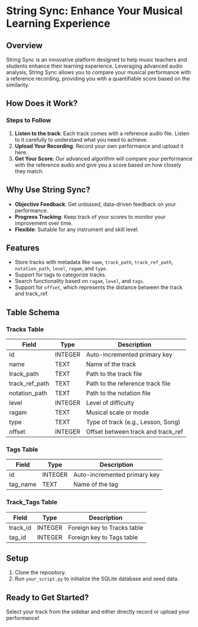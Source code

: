 # String Sync: Enhance Your Musical Learning Experience

## Overview

String Sync is an innovative platform designed to help music teachers and students enhance their learning experience. Leveraging advanced audio analysis, String Sync allows you to compare your musical performance with a reference recording, providing you with a quantifiable score based on the similarity.

## How Does it Work?

### Steps to Follow

1. **Listen to the track**: Each track comes with a reference audio file. Listen to it carefully to understand what you need to achieve.
2. **Upload Your Recording**: Record your own performance and upload it here.
3. **Get Your Score**: Our advanced algorithm will compare your performance with the reference audio and give you a score based on how closely they match.

## Why Use String Sync?

- **Objective Feedback**: Get unbiased, data-driven feedback on your performance.
- **Progress Tracking**: Keep track of your scores to monitor your improvement over time.
- **Flexible**: Suitable for any instrument and skill level.

## Features

- Store tracks with metadata like `name`, `track_path`, `track_ref_path`, `notation_path`, `level`, `ragam`, and `type`.
- Support for tags to categorize tracks.
- Search functionality based on `ragam`, `level`, and `tags`.
- Support for `offset`, which represents the distance between the track and track_ref.

## Table Schema

### Tracks Table

| Field          | Type    | Description                          |
| -------------- | ------- | ------------------------------------ |
| id             | INTEGER | Auto-incremented primary key         |
| name           | TEXT    | Name of the track                    |
| track_path     | TEXT    | Path to the track file               |
| track_ref_path | TEXT    | Path to the reference track file     |
| notation_path  | TEXT    | Path to the notation file            |
| level          | INTEGER | Level of difficulty                  |
| ragam          | TEXT    | Musical scale or mode                |
| type           | TEXT    | Type of track (e.g., Lesson, Song)   |
| offset         | INTEGER | Offset between track and track_ref   |

### Tags Table

| Field     | Type    | Description                  |
| --------- | ------- | ---------------------------- |
| id        | INTEGER | Auto-incremented primary key |
| tag_name  | TEXT    | Name of the tag              |

### Track_Tags Table

| Field    | Type    | Description                  |
| -------- | ------- | ---------------------------- |
| track_id | INTEGER | Foreign key to Tracks table  |
| tag_id   | INTEGER | Foreign key to Tags table    |

## Setup

1. Clone the repository.
2. Run `your_script.py` to initialize the SQLite database and seed data.

## Ready to Get Started?

Select your track from the sidebar and either directly record or upload your performance!
